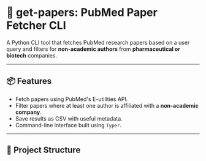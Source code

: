 # 🧪 get-papers: PubMed Paper Fetcher CLI

A Python CLI tool that fetches PubMed research papers based on a user query and filters for **non-academic authors** from **pharmaceutical or biotech** companies.

---

## 📦 Features

- Fetch papers using PubMed's E-utilities API.
- Filter papers where at least one author is affiliated with a **non-academic company**.
- Save results as CSV with useful metadata.
- Command-line interface built using `Typer`.

---

## 📁 Project Structure

